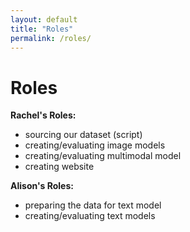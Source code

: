 ```yaml
---
layout: default
title: "Roles"
permalink: /roles/
---
```


# Roles

__Rachel's Roles:__
- sourcing our dataset (script)
- creating/evaluating image models
- creating/evaluating multimodal model
- creating website

__Alison's Roles:__
- preparing the data for text model
- creating/evaluating text models

